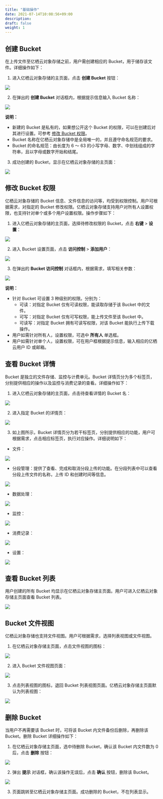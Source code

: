 ```yaml
---
title: "基础操作"
date: 2021-07-14T10:08:56+09:00
description:
draft: false
weight: 1
---
```


## 创建 Bucket
在上传文件至亿栖云对象存储之前，用户需创建相应的 Bucket，用于储存该文件。详细操作如下：

1. 进入亿栖云对象存储的主页面，点击 **创建 Bucket** 按钮：

 ![](/storage/object-storage/_images/console_main.png)

2. 在弹出的 **创建 Bucket** 对话框内，根据提示信息输入 Bucket 名称：

 ![](/storage/object-storage/_images/create_bucket.png)

 **说明：**
   - 新建的 Bucket 是私有的，如果想公开这个 Bucket 的权限，可以在创建后对其进行设置。可参考 [修改 Bucket 权限](#修改-bucket-权限)。
   - Bucket 名称在亿栖云对象存储中是全局唯一的，并且遵守命名规范的要求。
   - Bucket 的命名规范：由长度为 6 ～ 63 的小写字母、数字、中划线组成的字符串，且以字母或数字开始和结尾。

3. 成功创建的 Bucket，显示在亿栖云对象存储的主页面：

 ![](/storage/object-storage/_images/create_bucket_list.png)

## 修改 Bucket 权限
亿栖云对象存储的 Bucket 信息、文件信息的访问等，均受到权限控制。用户可根据需求，对指定的 Bucket 修改权限。亿栖云对象存储支持用户对所有人设置权限，也支持针对单个或多个用户设置权限。操作步骤如下：

1. 进入亿栖云对象存储的主页面，选择待修改权限的 Bucket，点击 **右键** > **设置**：

 ![](/storage/object-storage/_images/set_bucket_acl1.png)

2. 进入 Bucket 设置页面，点击 **访问控制** > **添加用户**：

 ![](/storage/object-storage/_images/set_bucket_acl2.png)

3. 在弹出的 **Bucket 访问控制** 对话框内，根据需求，填写相关参数：

 ![](/storage/object-storage/_images/set_bucket_acl3.png)

 **说明：**
   - 针对 Bucket 可设置 3 种级别的权限。分别为：
       - 可读：对指定 Bucket 仅有可读权限，能读取存储于该 Bucket 中的文件。
	   - 可写：对指定 Bucket 仅有可写权限，能上传文件至该 Bucket 中。
	   - 可读写：对指定 Bucket 拥有可读写权限，对该 Bucket 能执行上传下载操作。
   - 用户如需针对所有人，设置权限，可选中 **所有人** 单选框。
   - 用户如需针对单个人，设置权限，可在用户框根据提示信息，输入相应的亿栖云用户 ID 或邮箱。

## 查看 Bucket 详情
Bucket 是独立的文件存储、监控与计费单元。Bucket 详情页分为多个标签页，分别提供相应的操作以及监控与消费记录的查看。详细操作如下：

1. 进入亿栖云对象存储的主页面，点击待查看详情的 Bucket 名：

 ![](/storage/object-storage/_images/bucket_info1.png)

2. 进入指定 Bucket 的详情页：

 ![](/storage/object-storage/_images/bucket_info2.png)

3. 如上图所示，Bucket 详情页分为若干标签页，分别提供相应的功能，用户可根据需求，点击相应标签页，执行对应操作。详细说明如下：
- 文件：

 ![](/storage/object-storage/_images/bucket_info3.png)

- 分段管理：提供了查看、完成和取消分段上传的功能。在分段列表中可以查看分段上传文件的名称，上传 ID 和创建时间等信息。

 ![](/storage/object-storage/_images/bucket_info4.png)

- 数据处理：

 ![](/storage/object-storage/_images/bucket_info5.png)

- 监控：

 ![](/storage/object-storage/_images/bucket_info6.png)

- 消费记录：

 ![](/storage/object-storage/_images/bucket_info7.png)

- 设置：

 ![](/storage/object-storage/_images/bucket_info8.png)

## 查看 Bucket 列表
用户创建的所有 Bucket 均显示在亿栖云对象存储主页面。用户可进入亿栖云对象存储主页面查看 Bucket 列表。

![](/storage/object-storage/_images/create_bucket_list.png)

## Bucket 文件视图
亿栖云对象存储也支持文件视图。用户可根据需求，选择列表视图或文件视图。

1. 在亿栖云对象存储主页面，点击文件视图的图标：

 ![](/storage/object-storage/_images/bucket_view1.png)

2. 进入 Bucket 文件视图页面：

 ![](/storage/object-storage/_images/bucket_view2.png)

3. 点击列表视图的图标，退回 Bucket 列表视图页面。亿栖云对象存储主页面默认为列表视图：

 ![](/storage/object-storage/_images/bucket_view3.png)

## 删除 Bucket
当用户不再需要该 Bucket 时，可将该 Bucket 内文件备份后删除，再删除该 Bucket。删除 Bucket 详细操作如下：

1. 在亿栖云对象存储主页面，选中待删除 Bucket，确认该 Bucket 内文件数为 0 后，点击 **删除** 按钮：

 ![](/storage/object-storage/_images/delete_bucket1.png)

2. 弹出 **提示** 对话框，确认该操作无误后，点击 **确认** 按钮，删除该 Bucket。

 ![](/storage/object-storage/_images/delete_bucket2.png)

3. 页面跳转至亿栖云对象存储主页面。成功删除的 Bucket，不在列表显示。
